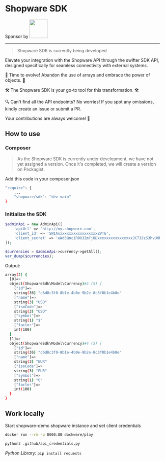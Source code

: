 # Shopware SDK


Sponsor by <a href="https://www.valantic.com/cx"><img src="https://www.valantic.com/wp-content/themes/valantic/img/logo-valantic.svg" style="margin:0 0 0 0" width="60px"/></a>

---

> Shopware SDK is currently being developed



Elevate your integration with the Shopware API through the swifter SDK API, designed specifically for seamless connectivity with external systems.

🔄 Time to evolve! Abandon the use of arrays and embrace the power of objects. 🔄

🛠️ The Shopware SDK is your go-to tool for this transformation. 🛠️

🔍 Can't find all the API endpoints? No worries! If you spot any omissions, kindly create an issue or submit a PR. 

Your contributions are always welcome! 🤗

## How to use

### Composer

> As the Shopware SDK is currently under development, we have not yet assigned a version. Once it's completed, we will create a version on Packagist.

Add this code in your composer.json
```bash
"require": {
    ...
    "shopware/sdk": "dev-main"
}
```

### Initialize the SDK


```php
$adminApi = new AdminApi([
    'apiUrl' => 'http://my.shopware.com',
    'client_id' => 'SWIAxxxxxxxxxxxxxxxxxxZVTG',
    'client_secret' => 'eWd3Qnc1R0U3ZmFjUDxxxxxxxxxxxxxxxxJCT3JzS3hvUHNyN0w',
]);

$currencies = $adminApi->currency->getAll();
var_dump($currencies);
```

Output:
```bash
array(2) {
  [0]=>
  object(ShopwareSdk\Model\Currency)#3 (5) {
    ["id"]=>
    string(36) "c6d8c3f0-8b1e-4b0e-9b2e-8c3f0b1e4b0e"
    ["name"]=>
    string(3) "USD"
    ["isoCode"]=>
    string(3) "USD"
    ["symbol"]=>
    string(1) "$"
    ["factor"]=>
    int(100)
  }
  [1]=>
  object(ShopwareSdk\Model\Currency)#4 (5) {
    ["id"]=>
    string(36) "c6d8c3f0-8b1e-4b0e-9b2e-8c3f0b1e4b0e"
    ["name"]=>
    string(3) "EUR"
    ["isoCode"]=>
    string(3) "EUR"
    ["symbol"]=>
    string(1) "€"
    ["factor"]=>
    int(100)
  }
}
``` 


## Work locally

Start shopware-demo shopware instance and set client credentials

```bash
docker run --rm -p 8000:80 dockware/play

python3 .github/api_credentials.py
```

_Python Library:_ `pip install requests`



